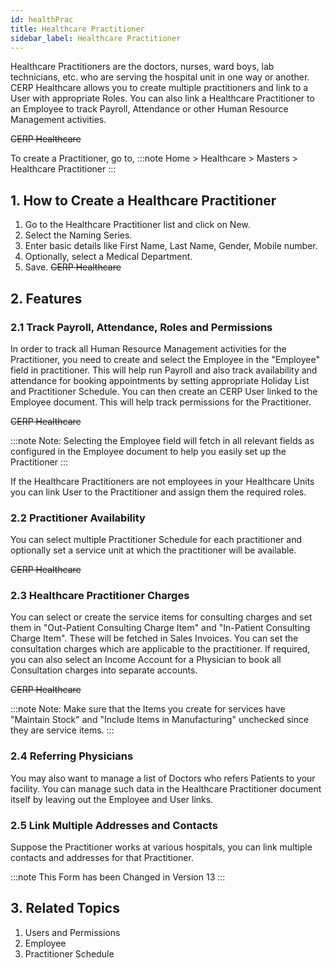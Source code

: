 ```yaml
---
id: healthPrac
title: Healthcare Practitioner
sidebar_label: Healthcare Practitioner
---
```


Healthcare Practitioners are the doctors, nurses, ward boys, lab technicians, etc. who are serving the hospital unit in one way or another. CERP Healthcare allows you to create multiple practitioners and link to a User with appropriate Roles. You can also link a Healthcare Practitioner to an Employee to track Payroll, Attendance or other Human Resource Management activities.

~~CERP Healthcare~~

To create a Practitioner, go to,
:::note
Home > Healthcare > Masters > Healthcare Practitioner
:::

## 1. How to Create a Healthcare Practitioner

1. Go to the Healthcare Practitioner list and click on New.
1. Select the Naming Series.
1. Enter basic details like First Name, Last Name, Gender, Mobile number.
1. Optionally, select a Medical Department.
1. Save.
   ~~CERP Healthcare~~

## 2. Features

### 2.1 Track Payroll, Attendance, Roles and Permissions

In order to track all Human Resource Management activities for the Practitioner, you need to create and select the Employee in the "Employee" field in practitioner. This will help run Payroll and also track availability and attendance for booking appointments by setting appropriate Holiday List and Practitioner Schedule. You can then create an CERP User linked to the Employee document. This will help track permissions for the Practitioner.

~~CERP Healthcare~~

:::note
Note: Selecting the Employee field will fetch in all relevant fields as configured in the Employee document to help you easily set up the Practitioner
:::

If the Healthcare Practitioners are not employees in your Healthcare Units you can link User to the Practitioner and assign them the required roles.

### 2.2 Practitioner Availability

You can select multiple Practitioner Schedule for each practitioner and optionally set a service unit at which the practitioner will be available.

~~CERP Healthcare~~

### 2.3 Healthcare Practitioner Charges

You can select or create the service items for consulting charges and set them in "Out-Patient Consulting Charge Item" and "In-Patient Consulting Charge Item". These will be fetched in Sales Invoices. You can set the consultation charges which are applicable to the practitioner. If required, you can also select an Income Account for a Physician to book all Consultation charges into separate accounts.

~~CERP Healthcare~~

:::note
Note: Make sure that the Items you create for services have "Maintain Stock" and "Include Items in Manufacturing" unchecked since they are service items.
:::

### 2.4 Referring Physicians

You may also want to manage a list of Doctors who refers Patients to your facility. You can manage such data in the Healthcare Practitioner document itself by leaving out the Employee and User links.

### 2.5 Link Multiple Addresses and Contacts

Suppose the Practitioner works at various hospitals, you can link multiple contacts and addresses for that Practitioner.

:::note
This Form has been Changed in Version 13
:::

## 3. Related Topics

1. Users and Permissions
1. Employee
1. Practitioner Schedule
